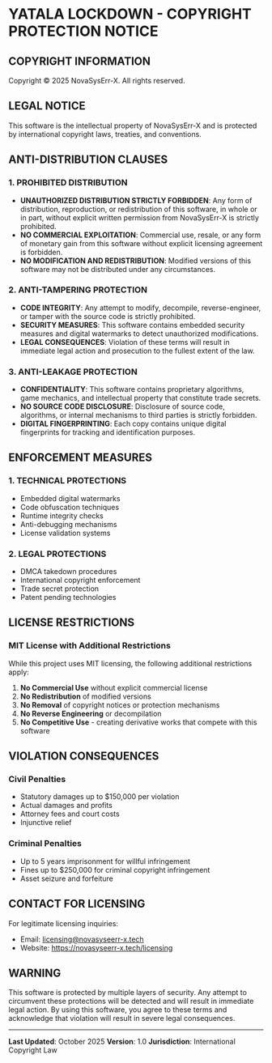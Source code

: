 # YATALA LOCKDOWN - COPYRIGHT PROTECTION NOTICE

## COPYRIGHT INFORMATION
Copyright © 2025 NovaSysErr-X. All rights reserved.

## LEGAL NOTICE
This software is the intellectual property of NovaSysErr-X and is protected by international copyright laws, treaties, and conventions.

## ANTI-DISTRIBUTION CLAUSES

### 1. PROHIBITED DISTRIBUTION
- **UNAUTHORIZED DISTRIBUTION STRICTLY FORBIDDEN**: Any form of distribution, reproduction, or redistribution of this software, in whole or in part, without explicit written permission from NovaSysErr-X is strictly prohibited.
- **NO COMMERCIAL EXPLOITATION**: Commercial use, resale, or any form of monetary gain from this software without explicit licensing agreement is forbidden.
- **NO MODIFICATION AND REDISTRIBUTION**: Modified versions of this software may not be distributed under any circumstances.

### 2. ANTI-TAMPERING PROTECTION
- **CODE INTEGRITY**: Any attempt to modify, decompile, reverse-engineer, or tamper with the source code is strictly prohibited.
- **SECURITY MEASURES**: This software contains embedded security measures and digital watermarks to detect unauthorized modifications.
- **LEGAL CONSEQUENCES**: Violation of these terms will result in immediate legal action and prosecution to the fullest extent of the law.

### 3. ANTI-LEAKAGE PROTECTION
- **CONFIDENTIALITY**: This software contains proprietary algorithms, game mechanics, and intellectual property that constitute trade secrets.
- **NO SOURCE CODE DISCLOSURE**: Disclosure of source code, algorithms, or internal mechanisms to third parties is strictly forbidden.
- **DIGITAL FINGERPRINTING**: Each copy contains unique digital fingerprints for tracking and identification purposes.

## ENFORCEMENT MEASURES

### 1. TECHNICAL PROTECTIONS
- Embedded digital watermarks
- Code obfuscation techniques
- Runtime integrity checks
- Anti-debugging mechanisms
- License validation systems

### 2. LEGAL PROTECTIONS
- DMCA takedown procedures
- International copyright enforcement
- Trade secret protection
- Patent pending technologies

## LICENSE RESTRICTIONS

### MIT License with Additional Restrictions
While this project uses MIT licensing, the following additional restrictions apply:

1. **No Commercial Use** without explicit commercial license
2. **No Redistribution** of modified versions
3. **No Removal** of copyright notices or protection mechanisms
4. **No Reverse Engineering** or decompilation
5. **No Competitive Use** - creating derivative works that compete with this software

## VIOLATION CONSEQUENCES

### Civil Penalties
- Statutory damages up to $150,000 per violation
- Actual damages and profits
- Attorney fees and court costs
- Injunctive relief

### Criminal Penalties
- Up to 5 years imprisonment for willful infringement
- Fines up to $250,000 for criminal copyright infringement
- Asset seizure and forfeiture

## CONTACT FOR LICENSING
For legitimate licensing inquiries:
- Email: licensing@novasyseerr-x.tech
- Website: https://novasyseerr-x.tech/licensing

## WARNING
This software is protected by multiple layers of security. Any attempt to circumvent these protections will be detected and will result in immediate legal action. By using this software, you agree to these terms and acknowledge that violation will result in severe legal consequences.

---

**Last Updated**: October 2025
**Version**: 1.0
**Jurisdiction**: International Copyright Law